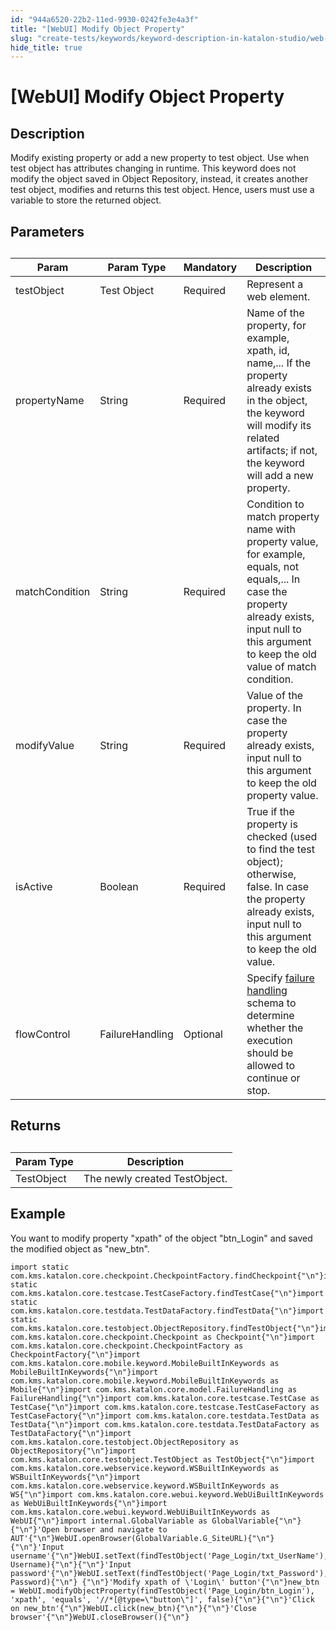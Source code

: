 ```yaml
---
id: "944a6520-22b2-11ed-9930-0242fe3e4a3f"
title: "[WebUI] Modify Object Property"
slug: "create-tests/keywords/keyword-description-in-katalon-studio/web-ui-keywords/webui-modify-object-property"
hide_title: true
---
```


# <a id="id_0" class="anchor_top_offset"/><a id="ariaid-title1" class="anchor_top_offset"/>[WebUI] Modify Object Property


## <a id="id_0__id_1" class="anchor_top_offset"/>Description  

              
<p xmlns="http://www.w3.org/1999/xhtml" className="p">Modify existing property or add a new property to test object.   Use when test object has attributes changing in runtime. This   keyword does not modify the object saved in Object Repository,   instead, it creates another test object, modifies and returns this   test object. Hence, users must use a variable to store the returned   object.</p> 
      

## <a id="id_0__id_2" class="anchor_top_offset"/>Parameters  

              
<table xmlns="http://www.w3.org/1999/xhtml" className="table anchor_top_offset" id="id_0__9e44fead-1988-407c-8ffe-7da400d666d5"><caption /><thead className="thead"><tr className><th className="entry anchor_top_offset" id="id_0__9e44fead-1988-407c-8ffe-7da400d666d5__entry__1">Param</th><th className="entry anchor_top_offset" id="id_0__9e44fead-1988-407c-8ffe-7da400d666d5__entry__2">Param Type</th><th className="entry anchor_top_offset" id="id_0__9e44fead-1988-407c-8ffe-7da400d666d5__entry__3">Mandatory</th><th className="entry anchor_top_offset" id="id_0__9e44fead-1988-407c-8ffe-7da400d666d5__entry__4">Description</th></tr></thead><tbody className="tbody"><tr className><td className="entry" headers="id_0__9e44fead-1988-407c-8ffe-7da400d666d5__entry__1 id_0__9e44fead-1988-407c-8ffe-7da400d666d5__entry__2 id_0__9e44fead-1988-407c-8ffe-7da400d666d5__entry__3 id_0__9e44fead-1988-407c-8ffe-7da400d666d5__entry__4 ">testObject</td><td className="entry" headers="id_0__9e44fead-1988-407c-8ffe-7da400d666d5__entry__1 id_0__9e44fead-1988-407c-8ffe-7da400d666d5__entry__2 id_0__9e44fead-1988-407c-8ffe-7da400d666d5__entry__3 id_0__9e44fead-1988-407c-8ffe-7da400d666d5__entry__4 ">Test Object</td><td className="entry" headers="id_0__9e44fead-1988-407c-8ffe-7da400d666d5__entry__1 id_0__9e44fead-1988-407c-8ffe-7da400d666d5__entry__2 id_0__9e44fead-1988-407c-8ffe-7da400d666d5__entry__3 id_0__9e44fead-1988-407c-8ffe-7da400d666d5__entry__4 ">Required</td><td className="entry" headers="id_0__9e44fead-1988-407c-8ffe-7da400d666d5__entry__1 id_0__9e44fead-1988-407c-8ffe-7da400d666d5__entry__2 id_0__9e44fead-1988-407c-8ffe-7da400d666d5__entry__3 id_0__9e44fead-1988-407c-8ffe-7da400d666d5__entry__4 ">Represent a web element.</td></tr><tr className><td className="entry" headers="id_0__9e44fead-1988-407c-8ffe-7da400d666d5__entry__1 id_0__9e44fead-1988-407c-8ffe-7da400d666d5__entry__2 id_0__9e44fead-1988-407c-8ffe-7da400d666d5__entry__3 id_0__9e44fead-1988-407c-8ffe-7da400d666d5__entry__4 ">propertyName</td><td className="entry" headers="id_0__9e44fead-1988-407c-8ffe-7da400d666d5__entry__1 id_0__9e44fead-1988-407c-8ffe-7da400d666d5__entry__2 id_0__9e44fead-1988-407c-8ffe-7da400d666d5__entry__3 id_0__9e44fead-1988-407c-8ffe-7da400d666d5__entry__4 ">String</td><td className="entry" headers="id_0__9e44fead-1988-407c-8ffe-7da400d666d5__entry__1 id_0__9e44fead-1988-407c-8ffe-7da400d666d5__entry__2 id_0__9e44fead-1988-407c-8ffe-7da400d666d5__entry__3 id_0__9e44fead-1988-407c-8ffe-7da400d666d5__entry__4 ">Required</td><td className="entry" headers="id_0__9e44fead-1988-407c-8ffe-7da400d666d5__entry__1 id_0__9e44fead-1988-407c-8ffe-7da400d666d5__entry__2 id_0__9e44fead-1988-407c-8ffe-7da400d666d5__entry__3 id_0__9e44fead-1988-407c-8ffe-7da400d666d5__entry__4 ">Name of the property, for example, xpath, id, name,... If the         property already exists in the object, the keyword will modify its         related artifacts; if not, the keyword will add a new         property.</td></tr><tr className><td className="entry" headers="id_0__9e44fead-1988-407c-8ffe-7da400d666d5__entry__1 id_0__9e44fead-1988-407c-8ffe-7da400d666d5__entry__2 id_0__9e44fead-1988-407c-8ffe-7da400d666d5__entry__3 id_0__9e44fead-1988-407c-8ffe-7da400d666d5__entry__4 ">matchCondition</td><td className="entry" headers="id_0__9e44fead-1988-407c-8ffe-7da400d666d5__entry__1 id_0__9e44fead-1988-407c-8ffe-7da400d666d5__entry__2 id_0__9e44fead-1988-407c-8ffe-7da400d666d5__entry__3 id_0__9e44fead-1988-407c-8ffe-7da400d666d5__entry__4 ">String</td><td className="entry" headers="id_0__9e44fead-1988-407c-8ffe-7da400d666d5__entry__1 id_0__9e44fead-1988-407c-8ffe-7da400d666d5__entry__2 id_0__9e44fead-1988-407c-8ffe-7da400d666d5__entry__3 id_0__9e44fead-1988-407c-8ffe-7da400d666d5__entry__4 ">Required</td><td className="entry" headers="id_0__9e44fead-1988-407c-8ffe-7da400d666d5__entry__1 id_0__9e44fead-1988-407c-8ffe-7da400d666d5__entry__2 id_0__9e44fead-1988-407c-8ffe-7da400d666d5__entry__3 id_0__9e44fead-1988-407c-8ffe-7da400d666d5__entry__4 ">Condition to match property name with property value, for         example, equals, not equals,... In case the property already         exists, input null to this argument to keep the old value of match         condition.</td></tr><tr className><td className="entry" headers="id_0__9e44fead-1988-407c-8ffe-7da400d666d5__entry__1 id_0__9e44fead-1988-407c-8ffe-7da400d666d5__entry__2 id_0__9e44fead-1988-407c-8ffe-7da400d666d5__entry__3 id_0__9e44fead-1988-407c-8ffe-7da400d666d5__entry__4 ">modifyValue</td><td className="entry" headers="id_0__9e44fead-1988-407c-8ffe-7da400d666d5__entry__1 id_0__9e44fead-1988-407c-8ffe-7da400d666d5__entry__2 id_0__9e44fead-1988-407c-8ffe-7da400d666d5__entry__3 id_0__9e44fead-1988-407c-8ffe-7da400d666d5__entry__4 ">String</td><td className="entry" headers="id_0__9e44fead-1988-407c-8ffe-7da400d666d5__entry__1 id_0__9e44fead-1988-407c-8ffe-7da400d666d5__entry__2 id_0__9e44fead-1988-407c-8ffe-7da400d666d5__entry__3 id_0__9e44fead-1988-407c-8ffe-7da400d666d5__entry__4 ">Required</td><td className="entry" headers="id_0__9e44fead-1988-407c-8ffe-7da400d666d5__entry__1 id_0__9e44fead-1988-407c-8ffe-7da400d666d5__entry__2 id_0__9e44fead-1988-407c-8ffe-7da400d666d5__entry__3 id_0__9e44fead-1988-407c-8ffe-7da400d666d5__entry__4 ">Value of the property. In case the property already exists,         input null to this argument to keep the old property value.</td></tr><tr className><td className="entry" headers="id_0__9e44fead-1988-407c-8ffe-7da400d666d5__entry__1 id_0__9e44fead-1988-407c-8ffe-7da400d666d5__entry__2 id_0__9e44fead-1988-407c-8ffe-7da400d666d5__entry__3 id_0__9e44fead-1988-407c-8ffe-7da400d666d5__entry__4 ">isActive</td><td className="entry" headers="id_0__9e44fead-1988-407c-8ffe-7da400d666d5__entry__1 id_0__9e44fead-1988-407c-8ffe-7da400d666d5__entry__2 id_0__9e44fead-1988-407c-8ffe-7da400d666d5__entry__3 id_0__9e44fead-1988-407c-8ffe-7da400d666d5__entry__4 ">Boolean</td><td className="entry" headers="id_0__9e44fead-1988-407c-8ffe-7da400d666d5__entry__1 id_0__9e44fead-1988-407c-8ffe-7da400d666d5__entry__2 id_0__9e44fead-1988-407c-8ffe-7da400d666d5__entry__3 id_0__9e44fead-1988-407c-8ffe-7da400d666d5__entry__4 ">Required</td><td className="entry" headers="id_0__9e44fead-1988-407c-8ffe-7da400d666d5__entry__1 id_0__9e44fead-1988-407c-8ffe-7da400d666d5__entry__2 id_0__9e44fead-1988-407c-8ffe-7da400d666d5__entry__3 id_0__9e44fead-1988-407c-8ffe-7da400d666d5__entry__4 ">True if the property is checked (used to find the test object);         otherwise, false. In case the property already exists, input null         to this argument to keep the old value.</td></tr><tr className><td className="entry" headers="id_0__9e44fead-1988-407c-8ffe-7da400d666d5__entry__1 id_0__9e44fead-1988-407c-8ffe-7da400d666d5__entry__2 id_0__9e44fead-1988-407c-8ffe-7da400d666d5__entry__3 id_0__9e44fead-1988-407c-8ffe-7da400d666d5__entry__4 ">flowControl</td><td className="entry" headers="id_0__9e44fead-1988-407c-8ffe-7da400d666d5__entry__1 id_0__9e44fead-1988-407c-8ffe-7da400d666d5__entry__2 id_0__9e44fead-1988-407c-8ffe-7da400d666d5__entry__3 id_0__9e44fead-1988-407c-8ffe-7da400d666d5__entry__4 ">FailureHandling</td><td className="entry" headers="id_0__9e44fead-1988-407c-8ffe-7da400d666d5__entry__1 id_0__9e44fead-1988-407c-8ffe-7da400d666d5__entry__2 id_0__9e44fead-1988-407c-8ffe-7da400d666d5__entry__3 id_0__9e44fead-1988-407c-8ffe-7da400d666d5__entry__4 ">Optional</td><td className="entry" headers="id_0__9e44fead-1988-407c-8ffe-7da400d666d5__entry__1 id_0__9e44fead-1988-407c-8ffe-7da400d666d5__entry__2 id_0__9e44fead-1988-407c-8ffe-7da400d666d5__entry__3 id_0__9e44fead-1988-407c-8ffe-7da400d666d5__entry__4 ">Specify <a className="xref" href="/docs/maintain/configure-failure-handling-settings-in-katalon-studio">failure handling</a> schema to         determine whether the execution should be allowed to continue or         stop.</td></tr></tbody></table> 
      

## <a id="id_0__id_3" class="anchor_top_offset"/>Returns

              
<table xmlns="http://www.w3.org/1999/xhtml" className="table anchor_top_offset" id="id_0__b06645f8-1e11-4c8a-a86d-e8fd1a94e31e"><caption /><thead className="thead"><tr className><th className="entry anchor_top_offset" id="id_0__b06645f8-1e11-4c8a-a86d-e8fd1a94e31e__entry__1">Param Type</th><th className="entry anchor_top_offset" id="id_0__b06645f8-1e11-4c8a-a86d-e8fd1a94e31e__entry__2">Description</th></tr></thead><tbody className="tbody"><tr className><td className="entry" headers="id_0__b06645f8-1e11-4c8a-a86d-e8fd1a94e31e__entry__1 id_0__b06645f8-1e11-4c8a-a86d-e8fd1a94e31e__entry__2 ">TestObject</td><td className="entry" headers="id_0__b06645f8-1e11-4c8a-a86d-e8fd1a94e31e__entry__1 id_0__b06645f8-1e11-4c8a-a86d-e8fd1a94e31e__entry__2 ">The newly created TestObject.</td></tr></tbody></table> 
      

## <a id="id_0__id_4" class="anchor_top_offset"/>Example 

              
<p xmlns="http://www.w3.org/1999/xhtml" className="p">You want to modify property "xpath" of the object "btn_Login"   and saved the modified object as "new_btn".</p> 
              
<pre xmlns="http://www.w3.org/1999/xhtml" className="pre codeblock"><code>import static com.kms.katalon.core.checkpoint.CheckpointFactory.findCheckpoint{"\n"}import static com.kms.katalon.core.testcase.TestCaseFactory.findTestCase{"\n"}import static com.kms.katalon.core.testdata.TestDataFactory.findTestData{"\n"}import static com.kms.katalon.core.testobject.ObjectRepository.findTestObject{"\n"}import com.kms.katalon.core.checkpoint.Checkpoint as Checkpoint{"\n"}import com.kms.katalon.core.checkpoint.CheckpointFactory as CheckpointFactory{"\n"}import com.kms.katalon.core.mobile.keyword.MobileBuiltInKeywords as MobileBuiltInKeywords{"\n"}import com.kms.katalon.core.mobile.keyword.MobileBuiltInKeywords as Mobile{"\n"}import com.kms.katalon.core.model.FailureHandling as FailureHandling{"\n"}import com.kms.katalon.core.testcase.TestCase as TestCase{"\n"}import com.kms.katalon.core.testcase.TestCaseFactory as TestCaseFactory{"\n"}import com.kms.katalon.core.testdata.TestData as TestData{"\n"}import com.kms.katalon.core.testdata.TestDataFactory as TestDataFactory{"\n"}import com.kms.katalon.core.testobject.ObjectRepository as ObjectRepository{"\n"}import com.kms.katalon.core.testobject.TestObject as TestObject{"\n"}import com.kms.katalon.core.webservice.keyword.WSBuiltInKeywords as WSBuiltInKeywords{"\n"}import com.kms.katalon.core.webservice.keyword.WSBuiltInKeywords as WS{"\n"}import com.kms.katalon.core.webui.keyword.WebUiBuiltInKeywords as WebUiBuiltInKeywords{"\n"}import com.kms.katalon.core.webui.keyword.WebUiBuiltInKeywords as WebUI{"\n"}import internal.GlobalVariable as GlobalVariable{"\n"}{"\n"}'Open browser and navigate to AUT'{"\n"}WebUI.openBrowser(GlobalVariable.G_SiteURL){"\n"}{"\n"}'Input username'{"\n"}WebUI.setText(findTestObject('Page_Login/txt_UserName'), Username){"\n"}{"\n"}'Input password'{"\n"}WebUI.setText(findTestObject('Page_Login/txt_Password'), Password){"\n"} {"\n"}'Modify xpath of \'Login\' button'{"\n"}new_btn = WebUI.modifyObjectProperty(findTestObject('Page_Login/btn_Login'), 'xpath', 'equals', '//*[@type=\"button\"]', false){"\n"}{"\n"}'Click on new_btn'{"\n"}WebUI.click(new_btn){"\n"}{"\n"}'Close browser'{"\n"}WebUI.closeBrowser(){"\n"}</code></pre> 
            
